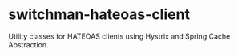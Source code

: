 # switchman-hateoas-client
Utility classes for HATEOAS clients using Hystrix and Spring Cache Abstraction.
